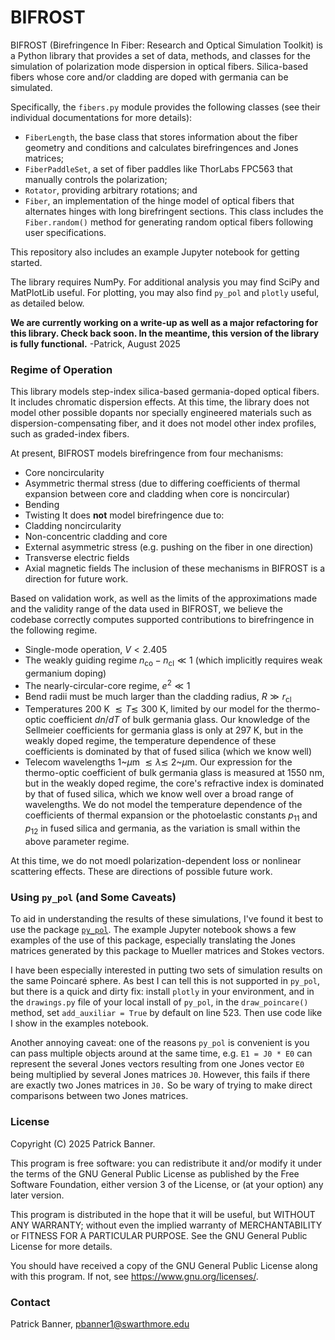 # BIFROST

BIFROST (Birefringence In Fiber: Research and Optical Simulation Toolkit) is a Python library that provides a set of data, methods, and classes for the simulation of polarization mode dispersion in optical fibers. Silica-based fibers whose core and/or cladding are doped with germania can be simulated.

Specifically, the ``fibers.py`` module provides the following classes (see their individual documentations for more details):

* ``FiberLength``, the base class that stores information about the fiber geometry and conditions and calculates birefringences and Jones matrices;
* ``FiberPaddleSet``, a set of fiber paddles like ThorLabs FPC563 that manually controls the polarization;
* ``Rotator``, providing arbitrary rotations; and
* ``Fiber``, an implementation of the hinge model of optical fibers that alternates hinges with long birefringent sections. This class includes the ``Fiber.random()`` method for generating random optical fibers following user specifications.

This repository also includes an example Jupyter notebook for getting started.

The library requires NumPy. For additional analysis you may find SciPy and MatPlotLib useful. For plotting, you may also find ``py_pol`` and ``plotly`` useful, as detailed below.

**We are currently working on a write-up as well as a major refactoring for this library. Check back soon. In the meantime, this version of the library is fully functional.**
-Patrick, August 2025

### Regime of Operation

This library models step-index silica-based germania-doped optical fibers. It includes chromatic dispersion effects. At this time, the library does not model other possible dopants nor specially engineered materials such as dispersion-compensating fiber, and it does not model other index profiles, such as graded-index fibers.

At present, BIFROST models birefringence from four mechanisms:
* Core noncircularity
* Asymmetric thermal stress (due to differing coefficients of thermal expansion between core and cladding when core is noncircular)
* Bending
* Twisting
It does **not** model birefringence due to:
* Cladding noncircularity
* Non-concentric cladding and core
* External asymmetric stress (e.g. pushing on the fiber in one direction)
* Transverse electric fields
* Axial magnetic fields
The inclusion of these mechanisms in BIFROST is a direction for future work.

Based on validation work, as well as the limits of the approximations made and the validity range of the data used in BIFROST, we believe the codebase correctly computes supported contributions to birefringence in the following regime.  
* Single-mode operation, $`V<2.405`$
* The weakly guiding regime $`n_{\text{co}}-n_{\text{cl}} \ll 1`$ (which implicitly requires weak germanium doping)
* The nearly-circular-core regime, $`e^2 \ll 1`$
* Bend radii must be much larger than the cladding radius, $`R \gg r_{\text{cl}}`$
* Temperatures 200 K $`\lesssim T \lesssim`$ 300 K, limited by our model for the thermo-optic coefficient $`dn/dT`$ of bulk germania glass. Our knowledge of the Sellmeier coefficients for germania glass is only at 297 K, but in the weakly doped regime, the temperature dependence of these coefficients is dominated by that of fused silica (which we know well)
* Telecom wavelengths 1~$`\mu`$m $`\lesssim \lambda \lesssim`$ 2~$`\mu`$m. Our expression for the thermo-optic coefficient of bulk germania glass is measured at 1550 nm, but in the weakly doped regime, the core's refractive index is dominated by that of fused silica, which we know well over a broad range of wavelengths.
We do not model the temperature dependence of the coefficients of thermal expansion or the photoelastic constants $`p_{11}`$ and $`p_{12}`$ in fused silica and germania, as the variation is small within the above parameter regime.

At this time, we do not moedl polarization-dependent loss or nonlinear scattering effects. These are directions of possible future work.

### Using ``py_pol`` (and Some Caveats)

To aid in understanding the results of these simulations, I've found it best to use the package [``py_pol``](https://mail.google.com/mail/u/0/#inbox). The example Jupyter notebook shows a few examples of the use of this package, especially translating the Jones matrices generated by this package to Mueller matrices and Stokes vectors.

I have been especially interested in putting two sets of simulation results on the same Poincaré sphere. As best I can tell this is not supported in ``py_pol``, but there is a quick and dirty fix: install ``plotly`` in your environment, and in the ``drawings.py`` file of your local install of ``py_pol``, in the ``draw_poincare()`` method, set ``add_auxiliar = True`` by default on line 523. Then use code like I show in the examples notebook.

Another annoying caveat: one of the reasons ``py_pol`` is convenient is you can pass multiple objects around at the same time, e.g. ``E1 = J0 * E0`` can represent the several Jones vectors resulting from one Jones vector ``E0`` being multiplied by several Jones matrices ``J0``. However, this fails if there are exactly two Jones matrices in ``J0.`` So be wary of trying to make direct comparisons between two Jones matrices.

### License

Copyright (C) 2025 Patrick Banner.

This program is free software: you can redistribute it and/or modify it under the terms of the GNU General Public License as published by the Free Software Foundation, either version 3 of the License, or (at your option) any later version.

This program is distributed in the hope that it will be useful, but WITHOUT ANY WARRANTY; without even the implied warranty of MERCHANTABILITY or FITNESS FOR A PARTICULAR PURPOSE.  See the GNU General Public License for more details.

You should have received a copy of the GNU General Public License along with this program. If not, see <https://www.gnu.org/licenses/>.

### Contact

Patrick Banner, pbanner1@swarthmore.edu
